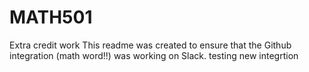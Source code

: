 # MATH501
Extra credit work
This readme was created to ensure that the Github integration (math word!!) was working on Slack.
testing new integrtion
